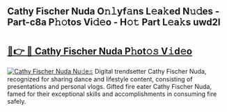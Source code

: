 ## Cathy Fischer Nuda O𝚗𝚕yf𝚊ns L𝚎a𝚔ed N𝚞𝚍es - Part-c8a P𝚑𝚘tos Vi𝚍𝚎o - H𝚘𝚝 Part L𝚎a𝚔s uwd2l

# <h2><a href="http://kf1gmf2.oniu.top/?m=Cathy+Fischer+Nuda">🔗👉 🔴 Cathy Fischer Nuda P𝚑ot𝚘𝚜 V𝚒d𝚎o</a></h2>

[![Cathy Fischer Nuda Nu𝚍e𝚜](https://i.imgur.com/0qMVB7G.gif)](http://kf1gmf2.oniu.top/?m=Cathy+Fischer+Nuda)
Digital trendsetter Cathy Fischer Nuda, recognized for sharing dance and lifestyle content, consisting of presentations and personal vlogs. Gifted fire eater Cathy Fischer Nuda, famed for their exceptional skills and accomplishments in consuming fire safely.  
